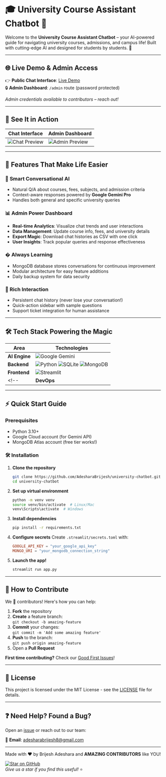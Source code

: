 # 🎓 University Course Assistant Chatbot 🤖

Welcome to the **University Course Assistant Chatbot** – your AI-powered guide for navigating university courses,
admissions, and campus life! Built with cutting-edge AI and designed for students by students. 🌟

---

## 🌐 Live Demo & Admin Access

👉 **Public Chat Interface**: [Live Demo](https://university-chatbot-brijesh.streamlit.app/)  
🔒 **Admin Dashboard**: `/admin` route (password protected)

*Admin credentials available to contributors – reach out!*

---

## 📸 See It in Action

| **Chat Interface**                                                                               | **Admin Dashboard**                                                                               |
|--------------------------------------------------------------------------------------------------|---------------------------------------------------------------------------------------------------|
| ![Chat Preview](https://github.com/user-attachments/assets/b3de13fa-0b53-4d14-a694-ee0c7b6db5d2) | ![Admin Preview](https://github.com/user-attachments/assets/ddfdbf13-af8e-406f-84eb-d5424155b794) |

---

## 🚀 Features That Make Life Easier

### 🤖 **Smart Conversational AI**

- Natural Q/A about courses, fees, subjects, and admission criteria
- Context-aware responses powered by **Google Gemini Pro**
- Handles both general and specific university queries

### 📊 **Admin Power Dashboard**

- **Real-time Analytics**: Visualize chat trends and user interactions
- **Data Management**: Update course info, fees, and university details
- **Export Magic**: Download chat histories as CSV with one click
- **User Insights**: Track popular queries and response effectiveness

### � **Always Learning**

- MongoDB database stores conversations for continuous improvement
- Modular architecture for easy feature additions
- Daily backup system for data security

### 💬 Rich Interaction

- Persistent chat history (never lose your conversation!)
- Quick-action sidebar with sample questions
- Support ticket integration for human assistance

---

## 🛠️ Tech Stack Powering the Magic

| **Area**      | **Technologies**                                                                                                                                                                                                                                                 |
|---------------|------------------------------------------------------------------------------------------------------------------------------------------------------------------------------------------------------------------------------------------------------------------|
| **AI Engine** | ![Google Gemini](https://img.shields.io/badge/Google_Gemini_Pro-4285F4?style=flat&logo=google&logoColor=white)                                                                                                                                                   |
| **Backend**   | ![Python](https://img.shields.io/badge/Python-3.10%2B-3776AB?logo=python&logoColor=white) ![SQLite](https://img.shields.io/badge/SQLite-07405E?logo=sqlite&logoColor=white) ![MongoDB](https://img.shields.io/badge/MongoDB-47A248?logo=mongodb&logoColor=white) |
| **Frontend**  | ![Streamlit](https://img.shields.io/badge/Streamlit-FF4B4B?logo=streamlit&logoColor=white)                                                                                                                                                                       |
 <!--          | **DevOps**                                                                                                                                                                                                                                                       | ![Docker](https://img.shields.io/badge/Docker-2496ED?logo=docker&logoColor=white) ![GitHub Actions](https://img.shields.io/badge/GitHub_Actions-2088FF?logo=github-actions&logoColor=white) | -->

---

## ⚡ Quick Start Guide

### Prerequisites

- Python 3.10+
- Google Cloud account (for Gemini API)
- MongoDB Atlas account (free tier works!)

### 🛠️ Installation

1. **Clone the repository**
   ```bash
   git clone https://github.com/AdesharaBrijesh/university-chatbot.git
   cd university-chatbot
   ```

2. **Set up virtual environment**
   ```bash
   python -m venv venv
   source venv/bin/activate  # Linux/Mac
   venv\Scripts\activate  # Windows
   ```

3. **Install dependencies**
   ```bash
   pip install -r requirements.txt
   ```

4. **Configure secrets**
   Create `.streamlit/secrets.toml` with:
   ```toml
   GOOGLE_API_KEY = "your_google_api_key"
   MONGO_URI = "your_mongodb_connection_string"
   ```

5. **Launch the app!**
   ```bash
   streamlit run app.py
   ```

---

## 🤝 How to Contribute

We 💜 contributors! Here's how you can help:

1. **Fork** the repository
2. **Create** a feature branch:  
   `git checkout -b amazing-feature`
3. **Commit** your changes:  
   `git commit -m 'Add some amazing feature'`
4. **Push** to the branch:  
   `git push origin amazing-feature`
5. Open a **Pull Request**

**First time contributing?** Check
our [Good First Issues](https://github.com/AdesharaBrijesh/university-chatbot/issues?q=is%3Aopen+is%3Aissue+label%3A%22good+first+issue%22)!

---

## 📜 License

This project is licensed under the MIT License - see the [LICENSE](LICENSE) file for details.

---

## ❓ Need Help? Found a Bug?

Open an [issue](https://github.com/AdesharaBrijesh/university-chatbot/issues) or reach out to our team:

📧 **Email**: [adesharabrijesh8@gmail.com](mailto:adesharabrijesh8@gmail.com)
<!-- 💬 **Discord**: [Join our server](https://discord.gg/your-invite-link) -->

---

Made with ❤️ by Brijesh Adeshara and **AMAZING CONTRIBUTORS** like YOU!

[![Star on GitHub](https://img.shields.io/github/stars/AdesharaBrijesh/university-chatbot.svg?style=social)](https://github.com/AdesharaBrijesh/university-chatbot/stargazers)  
*Give us a star if you find this useful!* ⭐
